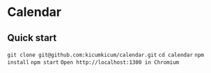 # Calendar

## Quick start

`git clone git@github.com:kicumkicum/calendar.git`
`cd calendar`
`npm install`
`npm start`
`Open http://localhost:1300 in Chromium`
